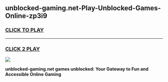 
## unblocked-gaming.net-Play-Unblocked-Games-Online-zp3i9
<h3>
<a href="https://premium76.site?title=unblocked-gaming.net&ref=25A">CLICK TO PLAY</a></h3>
<hr>

<h3>
<a href="https://premium76.site?title=unblocked-gaming.net&ref=25A">CLICK 2 PLAY</a>
  
</h3>

<a href="https://premium76.site?title=unblocked-gaming.net&ref=25A"><img src="https://clearcache.store/games.png"></a>


**unblocked-gaming.net games unblocked: Your Gateway to Fun and Accessible Online Gaming**
